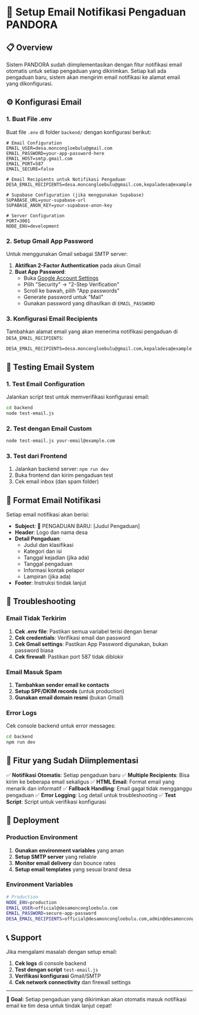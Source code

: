 # 🚀 Setup Email Notifikasi Pengaduan PANDORA

## 📋 Overview
Sistem PANDORA sudah diimplementasikan dengan fitur notifikasi email otomatis untuk setiap pengaduan yang dikirimkan. Setiap kali ada pengaduan baru, sistem akan mengirim email notifikasi ke alamat email yang dikonfigurasi.

## ⚙️ Konfigurasi Email

### 1. Buat File .env
Buat file `.env` di folder `backend/` dengan konfigurasi berikut:

```env
# Email Configuration
EMAIL_USER=desa.moncongloebulu@gmail.com
EMAIL_PASSWORD=your-app-password-here
EMAIL_HOST=smtp.gmail.com
EMAIL_PORT=587
EMAIL_SECURE=false

# Email Recipients untuk Notifikasi Pengaduan
DESA_EMAIL_RECIPIENTS=desa.moncongloebulu@gmail.com,kepaladesa@example.com,sekretaris@example.com

# Supabase Configuration (jika menggunakan Supabase)
SUPABASE_URL=your-supabase-url
SUPABASE_ANON_KEY=your-supabase-anon-key

# Server Configuration
PORT=3001
NODE_ENV=development
```

### 2. Setup Gmail App Password
Untuk menggunakan Gmail sebagai SMTP server:

1. **Aktifkan 2-Factor Authentication** pada akun Gmail
2. **Buat App Password**:
   - Buka [Google Account Settings](https://myaccount.google.com/)
   - Pilih "Security" → "2-Step Verification"
   - Scroll ke bawah, pilih "App passwords"
   - Generate password untuk "Mail"
   - Gunakan password yang dihasilkan di `EMAIL_PASSWORD`

### 3. Konfigurasi Email Recipients
Tambahkan alamat email yang akan menerima notifikasi pengaduan di `DESA_EMAIL_RECIPIENTS`:

```env
DESA_EMAIL_RECIPIENTS=desa.moncongloebulu@gmail.com,kepaladesa@example.com,sekretaris@example.com
```

## 🧪 Testing Email System

### 1. Test Email Configuration
Jalankan script test untuk memverifikasi konfigurasi email:

```bash
cd backend
node test-email.js
```

### 2. Test dengan Email Custom
```bash
node test-email.js your-email@example.com
```

### 3. Test dari Frontend
1. Jalankan backend server: `npm run dev`
2. Buka frontend dan kirim pengaduan test
3. Cek email inbox (dan spam folder)

## 📧 Format Email Notifikasi

Setiap email notifikasi akan berisi:

- **Subject**: 🚨 PENGADUAN BARU: [Judul Pengaduan]
- **Header**: Logo dan nama desa
- **Detail Pengaduan**:
  - Judul dan klasifikasi
  - Kategori dan isi
  - Tanggal kejadian (jika ada)
  - Tanggal pengaduan
  - Informasi kontak pelapor
  - Lampiran (jika ada)
- **Footer**: Instruksi tindak lanjut

## 🔧 Troubleshooting

### Email Tidak Terkirim
1. **Cek .env file**: Pastikan semua variabel terisi dengan benar
2. **Cek credentials**: Verifikasi email dan password
3. **Cek Gmail settings**: Pastikan App Password digunakan, bukan password biasa
4. **Cek firewall**: Pastikan port 587 tidak diblokir

### Email Masuk Spam
1. **Tambahkan sender email ke contacts**
2. **Setup SPF/DKIM records** (untuk production)
3. **Gunakan email domain resmi** (bukan Gmail)

### Error Logs
Cek console backend untuk error messages:
```bash
cd backend
npm run dev
```

## 📱 Fitur yang Sudah Diimplementasi

✅ **Notifikasi Otomatis**: Setiap pengaduan baru
✅ **Multiple Recipients**: Bisa kirim ke beberapa email sekaligus
✅ **HTML Email**: Format email yang menarik dan informatif
✅ **Fallback Handling**: Email gagal tidak mengganggu pengaduan
✅ **Error Logging**: Log detail untuk troubleshooting
✅ **Test Script**: Script untuk verifikasi konfigurasi

## 🚀 Deployment

### Production Environment
1. **Gunakan environment variables** yang aman
2. **Setup SMTP server** yang reliable
3. **Monitor email delivery** dan bounce rates
4. **Setup email templates** yang sesuai brand desa

### Environment Variables
```bash
# Production
NODE_ENV=production
EMAIL_USER=official@desamoncongloebulu.com
EMAIL_PASSWORD=secure-app-password
DESA_EMAIL_RECIPIENTS=official@desamoncongloebulu.com,admin@desamoncongloebulu.com
```

## 📞 Support

Jika mengalami masalah dengan setup email:

1. **Cek logs** di console backend
2. **Test dengan script** `test-email.js`
3. **Verifikasi konfigurasi** Gmail/SMTP
4. **Cek network connectivity** dan firewall settings

---

**🎯 Goal**: Setiap pengaduan yang dikirimkan akan otomatis masuk notifikasi email ke tim desa untuk tindak lanjut cepat!
